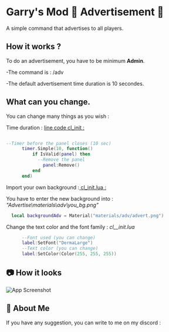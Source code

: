 
# Garry's Mod 📢 Advertisement 📢

A simple command that advertises to all players.

## How it works ? 

To do an advertisement, you have to be minimum __Admin__.

-The command is : /adv <message>

-The default advertisement time duration is 10 secondes. 


## What can you change.

You can change many things as you wish :

Time duration : <u>line code cl_init :</u>

```Lua

--Timer before the panel closes (10 sec)
      timer.Simple(10, function()
          if IsValid(panel) then
            --Remove the panel
              panel:Remove()
          end
      end)
```

Import your own background :<u> cl_init.lua :</u>

You have to enter the new background into : _"Advertise\materials\adv\you_bg.png"_
```Lua
  local backgroundAdv = Material("materials/adv/advert.png") 
```

Change the text color and the font family : _cl__init.lua_
```Lua
      --Font used (you can change)
      label:SetFont("DermaLarge")
      --Text color (you can change)
      label:SetColor(Color(255, 255, 255)) 
```

## 📷 How it looks 

![App Screenshot]("picture/pic.png")


## 🚀 About Me

If you have any suggestion, you can write to me on my discord : 

